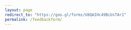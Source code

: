 ```yaml
---
layout: page
redirect_to: "https://goo.gl/forms/U8QAIHc49BcUsTAr1"
permalink: /feedbackform/
---
```

